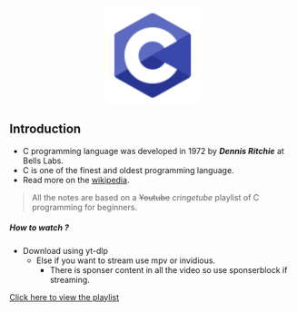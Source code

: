 <p align="center">
<a href="https://en.wikipedia.org/wiki/C_(programming_language)">
<img src="../Attachments/c.svg" width ="170">
</a>
</p>

## Introduction 
- C programming language was developed in 1972 by **_Dennis Ritchie_** at Bells Labs.
-  C is one of the finest and oldest programming language.
- Read more on the [wikipedia](https://en.wikipedia.org/wiki/C_(programming_language)).


> All the notes are based on a ~~Youtube~~ _cringetube_ playlist of C programming for beginners.

##### How to watch ? 
- Download using yt-dlp
	- Else if you want to stream use mpv or invidious.
		- There is sponser content in all the video so use sponserblock if streaming.
		
[Click here to view the playlist](https://redirect.invidious.io/playlist?list=PLdo5W4Nhv31a8UcMN9-35ghv8qyFWD9_S)
